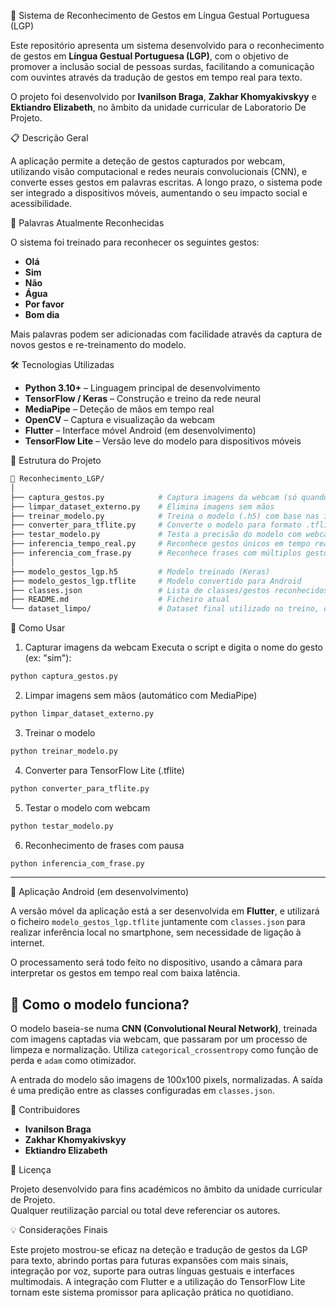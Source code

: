 🤟 Sistema de Reconhecimento de Gestos em Língua Gestual Portuguesa (LGP)

Este repositório apresenta um sistema desenvolvido para o reconhecimento de gestos em **Língua Gestual Portuguesa (LGP)**, com o objetivo de promover a inclusão social de pessoas surdas, facilitando a comunicação com ouvintes através da tradução de gestos em tempo real para texto.

O projeto foi desenvolvido por **Ivanilson Braga**, **Zakhar Khomyakivskyy** e **Ektiandro Elizabeth**, no âmbito da unidade curricular de Laboratorio De Projeto.



📋 Descrição Geral

A aplicação permite a deteção de gestos capturados por webcam, utilizando visão computacional e redes neurais convolucionais (CNN), e converte esses gestos em palavras escritas. A longo prazo, o sistema pode ser integrado a dispositivos móveis, aumentando o seu impacto social e acessibilidade.



📌 Palavras Atualmente Reconhecidas

O sistema foi treinado para reconhecer os seguintes gestos:

- **Olá**
- **Sim**
- **Não**
- **Água**
- **Por favor**
- **Bom dia**
  
Mais palavras podem ser adicionadas com facilidade através da captura de novos gestos e re-treinamento do modelo.



🛠 Tecnologias Utilizadas

- **Python 3.10+** – Linguagem principal de desenvolvimento
- **TensorFlow / Keras** – Construção e treino da rede neural
- **MediaPipe** – Deteção de mãos em tempo real
- **OpenCV** – Captura e visualização da webcam
- **Flutter** – Interface móvel Android (em desenvolvimento)
- **TensorFlow Lite** – Versão leve do modelo para dispositivos móveis



📂 Estrutura do Projeto

```bash
📁 Reconhecimento_LGP/
│
├── captura_gestos.py            # Captura imagens da webcam (só quando a mão é detetada)
├── limpar_dataset_externo.py    # Elimina imagens sem mãos
├── treinar_modelo.py            # Treina o modelo (.h5) com base nas imagens captadas
├── converter_para_tflite.py     # Converte o modelo para formato .tflite (mobile)
├── testar_modelo.py             # Testa a precisão do modelo com webcam
├── inferencia_tempo_real.py     # Reconhece gestos únicos em tempo real
├── inferencia_com_frase.py      # Reconhece frases com múltiplos gestos e pausas
│
├── modelo_gestos_lgp.h5         # Modelo treinado (Keras)
├── modelo_gestos_lgp.tflite     # Modelo convertido para Android
├── classes.json                 # Lista de classes/gestos reconhecidos
├── README.md                    # Ficheiro atual
└── dataset_limpo/               # Dataset final utilizado no treino, com imagens limpas
```



 🚀 Como Usar

 1. Capturar imagens da webcam
Executa o script e digita o nome do gesto (ex: "sim"):
```bash
python captura_gestos.py
```

 2. Limpar imagens sem mãos (automático com MediaPipe)
```bash
python limpar_dataset_externo.py
```

3. Treinar o modelo
```bash
python treinar_modelo.py
```

 4. Converter para TensorFlow Lite (.tflite)
```bash
python converter_para_tflite.py
```

 5. Testar o modelo com webcam
```bash
python testar_modelo.py
```

 6. Reconhecimento de frases com pausa
```bash
python inferencia_com_frase.py
```

---
🤖 Aplicação Android (em desenvolvimento)

A versão móvel da aplicação está a ser desenvolvida em **Flutter**, e utilizará o ficheiro `modelo_gestos_lgp.tflite` juntamente com `classes.json` para realizar inferência local no smartphone, sem necessidade de ligação à internet.

O processamento será todo feito no dispositivo, usando a câmara para interpretar os gestos em tempo real com baixa latência.



## 🧠 Como o modelo funciona?

O modelo baseia-se numa **CNN (Convolutional Neural Network)**, treinada com imagens captadas via webcam, que passaram por um processo de limpeza e normalização. Utiliza `categorical_crossentropy` como função de perda e `adam` como otimizador.

A entrada do modelo são imagens de 100x100 pixels, normalizadas. A saída é uma predição entre as classes configuradas em `classes.json`.



👥 Contribuidores

- **Ivanilson Braga**  
- **Zakhar Khomyakivskyy**  
- **Ektiandro Elizabeth**


🧾 Licença

Projeto desenvolvido para fins académicos no âmbito da unidade curricular de Projeto.  
Qualquer reutilização parcial ou total deve referenciar os autores.


💡 Considerações Finais

Este projeto mostrou-se eficaz na deteção e tradução de gestos da LGP para texto, abrindo portas para futuras expansões com mais sinais, integração por voz, suporte para outras línguas gestuais e interfaces multimodais. A integração com Flutter e a utilização do TensorFlow Lite tornam este sistema promissor para aplicação prática no quotidiano.

